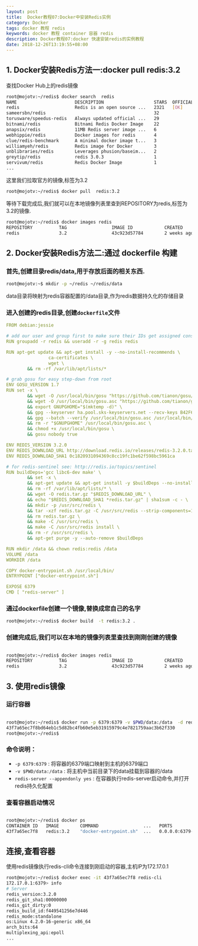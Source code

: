 ```yaml
---
layout: post
title:  Docker教程07:Docker中安装Redis实例
category: Docker
tags: docker 教程 redis
keywords: docker 教程 container 容器 redis
description: Docker教程07:docker 快速安装redis的实例教程
date: 2018-12-26T13:19:55+08:00
---
```


## 1. Docker安装Redis方法一:docker pull redis:3.2

查找Docker Hub上的redis镜像

```bash
root@mojotv:~/redis$ docker search  redis
NAME                      DESCRIPTION                   STARS  OFFICIAL  AUTOMATED
redis                     Redis is an open source ...   2321   [OK]       
sameersbn/redis                                         32                   [OK]
torusware/speedus-redis   Always updated official ...   29             [OK]
bitnami/redis             Bitnami Redis Docker Image    22                   [OK]
anapsix/redis             11MB Redis server image ...   6                    [OK]
webhippie/redis           Docker images for redis       4                    [OK]
clue/redis-benchmark      A minimal docker image t...   3                    [OK]
williamyeh/redis          Redis image for Docker        3                    [OK]
unblibraries/redis        Leverages phusion/baseim...   2                    [OK]
greytip/redis             redis 3.0.3                   1                    [OK]
servivum/redis            Redis Docker Image            1                    [OK]
...
```

这里我们拉取官方的镜像,标签为3.2

```bash
root@mojotv:~/redis$ docker pull  redis:3.2
```

等待下载完成后,我们就可以在本地镜像列表里查到REPOSITORY为redis,标签为3.2的镜像.

```bash
root@mojotv:~/redis$ docker images redis 
REPOSITORY          TAG                 IMAGE ID            CREATED             SIZE
redis               3.2                 43c923d57784        2 weeks ago         193.9 MB
```

## 2. Docker安装Redis方法二:通过 dockerfile 构建

### 首先,创建目录redis/data,用于存放后面的相关东西.

```bash
root@mojotv:~$ mkdir -p ~/redis ~/redis/data
```

data目录将映射为redis容器配置的/data目录,作为redis数据持久化的存储目录

### 进入创建的redis目录,创建`dockerfile`文件

```yaml
FROM debian:jessie

# add our user and group first to make sure their IDs get assigned consistently, regardless of whatever dependencies get added
RUN groupadd -r redis && useradd -r -g redis redis

RUN apt-get update && apt-get install -y --no-install-recommends \
                ca-certificates \
                wget \
        && rm -rf /var/lib/apt/lists/*

# grab gosu for easy step-down from root
ENV GOSU_VERSION 1.7
RUN set -x \
        && wget -O /usr/local/bin/gosu "https://github.com/tianon/gosu/releases/download/$GOSU_VERSION/gosu-$(dpkg --print-architecture)" \
        && wget -O /usr/local/bin/gosu.asc "https://github.com/tianon/gosu/releases/download/$GOSU_VERSION/gosu-$(dpkg --print-architecture).asc" \
        && export GNUPGHOME="$(mktemp -d)" \
        && gpg --keyserver ha.pool.sks-keyservers.net --recv-keys B42F6819007F00F88E364FD4036A9C25BF357DD4 \
        && gpg --batch --verify /usr/local/bin/gosu.asc /usr/local/bin/gosu \
        && rm -r "$GNUPGHOME" /usr/local/bin/gosu.asc \
        && chmod +x /usr/local/bin/gosu \
        && gosu nobody true

ENV REDIS_VERSION 3.2.0
ENV REDIS_DOWNLOAD_URL http://download.redis.io/releases/redis-3.2.0.tar.gz
ENV REDIS_DOWNLOAD_SHA1 0c1820931094369c8cc19fc1be62f598bc5961ca

# for redis-sentinel see: http://redis.io/topics/sentinel
RUN buildDeps='gcc libc6-dev make' \
        && set -x \
        && apt-get update && apt-get install -y $buildDeps --no-install-recommends \
        && rm -rf /var/lib/apt/lists/* \
        && wget -O redis.tar.gz "$REDIS_DOWNLOAD_URL" \
        && echo "$REDIS_DOWNLOAD_SHA1 *redis.tar.gz" | sha1sum -c - \
        && mkdir -p /usr/src/redis \
        && tar -xzf redis.tar.gz -C /usr/src/redis --strip-components=1 \
        && rm redis.tar.gz \
        && make -C /usr/src/redis \
        && make -C /usr/src/redis install \
        && rm -r /usr/src/redis \
        && apt-get purge -y --auto-remove $buildDeps

RUN mkdir /data && chown redis:redis /data
VOLUME /data
WORKDIR /data

COPY docker-entrypoint.sh /usr/local/bin/
ENTRYPOINT ["docker-entrypoint.sh"]

EXPOSE 6379
CMD [ "redis-server" ]
```

### 通过dockerfile创建一个镜像,替换成您自己的名字

```bash
root@mojotv:~/redis$ docker build  -t redis:3.2 .
```

### 创建完成后,我们可以在本地的镜像列表里查找到刚刚创建的镜像

```bash

root@mojotv:~/redis$ docker images redis 
REPOSITORY          TAG                 IMAGE ID            CREATED             SIZE
redis               3.2                 43c923d57784        2 weeks ago         193.9 MB

```

## 3. 使用redis镜像

### 运行容器

```bash

root@mojotv:~/redis$ docker run -p 6379:6379 -v $PWD/data:/data  -d redis:3.2 redis-server --appendonly yes
43f7a65ec7f8bd64eb1c5d82bc4fb60e5eb31915979c4e7821759aac3b62f330
root@mojotv:~/redis$
```

### 命令说明：

- `-p 6379:6379` : 将容器的6379端口映射到主机的6379端口
- `-v $PWD/data:/data` : 将主机中当前目录下的data挂载到容器的/data
- `redis-server --appendonly yes` : 在容器执行redis-server启动命令,并打开redis持久化配置

### 查看容器启动情况

```bash

root@mojotv:~/redis$ docker ps
CONTAINER ID   IMAGE        COMMAND                 ...   PORTS                      NAMES
43f7a65ec7f8   redis:3.2    "docker-entrypoint.sh"  ...   0.0.0.0:6379->6379/tcp     agitated_cray
```

## 连接,查看容器

使用redis镜像执行redis-cli命令连接到刚启动的容器,主机IP为172.17.0.1

```bash
root@mojotv:~/redis$ docker exec -it 43f7a65ec7f8 redis-cli
172.17.0.1:6379> info
# Server
redis_version:3.2.0
redis_git_sha1:00000000
redis_git_dirty:0
redis_build_id:f449541256e7d446
redis_mode:standalone
os:Linux 4.2.0-16-generic x86_64
arch_bits:64
multiplexing_api:epoll
...
```